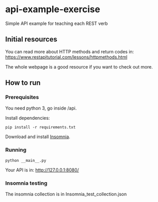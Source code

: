 # api-example-exercise
Simple API example for teaching each REST verb

## Initial resources

You can read more about HTTP methods and return codes in:
https://www.restapitutorial.com/lessons/httpmethods.html

The whole webpage is a good resource if you want to check out more.

## How to run

### Prerequisites

You need python 3, go inside /api.

Install dependencies:
```
pip install -r requirements.txt
```

Download and install [Insomnia](https://insomnia.rest/download).

### Running

```
python __main__.py
```

Your API is in: http://127.0.0.1:8080/

### Insomnia testing

The insomnia collection is in Insomnia_test_collection.json